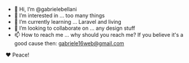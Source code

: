 - 👋 Hi, I’m @gabrielebellani
- 👀 I’m interested in ... too many things
- 🌱 I’m currently learning ... Laravel and living
- 💞️ I’m looking to collaborate on ... any design stuff
- 📫 How to reach me ... why should you reach me? If you believe it's a good cause then: gabriele16web@gmail.com

❤️ Peace!

